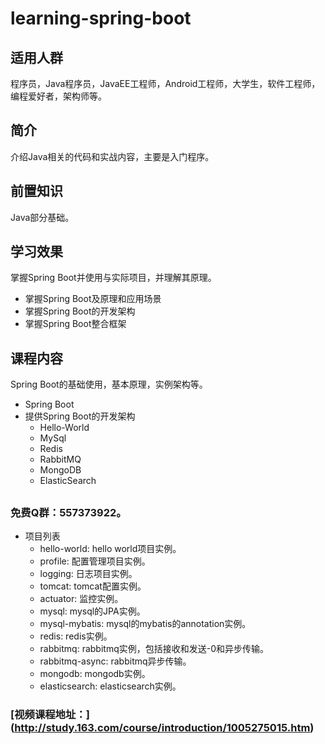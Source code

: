 # learning-spring-boot

## 适用人群
程序员，Java程序员，JavaEE工程师，Android工程师，大学生，软件工程师，编程爱好者，架构师等。

## 简介
介绍Java相关的代码和实战内容，主要是入门程序。

## 前置知识
Java部分基础。

## 学习效果
掌握Spring Boot并使用与实际项目，并理解其原理。

* 掌握Spring Boot及原理和应用场景
* 掌握Spring Boot的开发架构
* 掌握Spring Boot整合框架

## 课程内容
Spring Boot的基础使用，基本原理，实例架构等。

* Spring Boot
* 提供Spring Boot的开发架构
    * Hello-World
    * MySql
    * Redis
    * RabbitMQ
    * MongoDB
    * ElasticSearch

## 
### 免费Q群：557373922。

* 项目列表
    *  hello-world: hello world项目实例。
    *  profile: 配置管理项目实例。
    *  logging: 日志项目实例。
    *  tomcat: tomcat配置实例。
    *  actuator: 监控实例。
    *  mysql: mysql的JPA实例。
    *  mysql-mybatis: mysql的mybatis的annotation实例。
    *  redis: redis实例。
    *  rabbitmq: rabbitmq实例，包括接收和发送-0和异步传输。
    *  rabbitmq-async: rabbitmq异步传输。
    *  mongodb: mongodb实例。
    *  elasticsearch: elasticsearch实例。
    
 ### [视频课程地址：] (http://study.163.com/course/introduction/1005275015.htm)
    